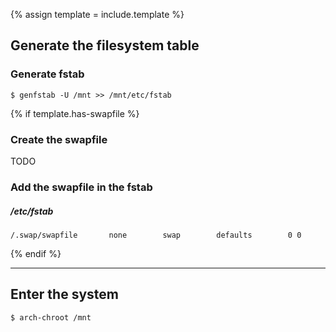 {% assign template = include.template %}

## Generate the filesystem table

### Generate fstab
```
$ genfstab -U /mnt >> /mnt/etc/fstab
```

{% if template.has-swapfile %}
### Create the swapfile

TODO

### Add the swapfile in the fstab

##### /etc/fstab
```
/.swap/swapfile       none        swap        defaults        0 0
```
{% endif %}

---

## Enter the system

```
$ arch-chroot /mnt
```
